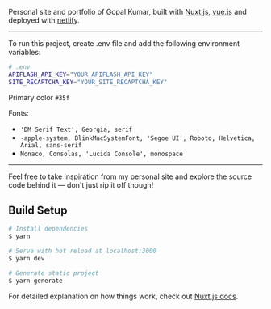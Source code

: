 

Personal site and portfolio of  Gopal Kumar, built with [Nuxt.js](https://nuxtjs.org), [vue.js](https://vuejs.org) and deployed with [netlify](https://www.netlify.com/).

---

To run this project, create .env file and add the following environment variables:

```bash
# .env
APIFLASH_API_KEY="YOUR_APIFLASH_API_KEY"
SITE_RECAPTCHA_KEY="YOUR_SITE_RECAPTCHA_KEY"
```


Primary color `#35f`

Fonts:

- `'DM Serif Text', Georgia, serif`
- `-apple-system, BlinkMacSystemFont, 'Segoe UI', Roboto, Helvetica, Arial, sans-serif`
- `Monaco, Consolas, 'Lucida Console', monospace`

---

Feel free to take inspiration from my personal site and explore the source code behind it &mdash; don't just rip it off though!

## Build Setup

```bash
# Install dependencies
$ yarn

# Serve with hot reload at localhost:3000
$ yarn dev

# Generate static project
$ yarn generate
```

For detailed explanation on how things work, check out [Nuxt.js docs](https://nuxtjs.org).


